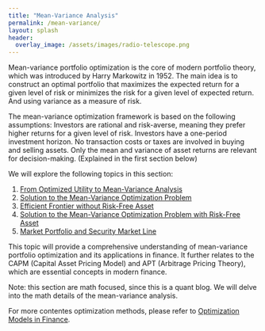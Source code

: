 ```yaml
---
title: "Mean-Variance Analysis"
permalink: /mean-variance/
layout: splash
header:
  overlay_image: /assets/images/radio-telescope.png
---
```


Mean-variance portfolio optimization is the core of modern portfolio theory, which was introduced by Harry Markowitz in 1952. The main idea is to construct an optimal portfolio that maximizes the expected return for a given level of risk or minimizes the risk for a given level of expected return. And using variance as a measure of risk.

The mean-variance optimization framework is based on the following assumptions: Investors are rational and risk-averse, meaning they prefer higher returns for a given level of risk. Investors have a one-period investment horizon. No transaction costs or taxes are involved in buying and selling assets. Only the mean and variance of asset returns are relevant for decision-making. (Explained in the first section below)

We will explore the following topics in this section:

1. [From Optimized Utility to Mean-Variance Analysis](https://bagelquant.com/mean-variance/from-optimized-utility-to-mean-variance-analysis/)
2. [Solution to the Mean-Variance Optimization Problem](https://bagelquant.com/mean-variance/solution-to-the-mean-variance-optimization-problem/)
3. [Efficient Frontier without Risk-Free Asset](https://bagelquant.com/mean-variance/efficient-frontier-without-risk-free-asset/)
4. [Solution to the Mean-Variance Optimization Problem with Risk-Free Asset](https://bagelquant.com/mean-variance/solution-to-the-mean-variance-optimization-problem-with-risk-free-asset/)
5. [Market Portfolio and Security Market Line](https://bagelquant.com/mean-variance/market-portfolio-and-security-market-line/)

This topic will provide a comprehensive understanding of mean-variance portfolio optimization and its applications in finance. It further relates to the CAPM (Capital Asset Pricing Model) and APT (Arbitrage Pricing Theory), which are essential concepts in modern finance.

Note: this section are math focused, since this is a quant blog. We will delve into the math details of the mean-variance analysis.

For more contentes optimization methods, please refer to [Optimization Models in Finance](https://bagelquant.com/optimization/).
